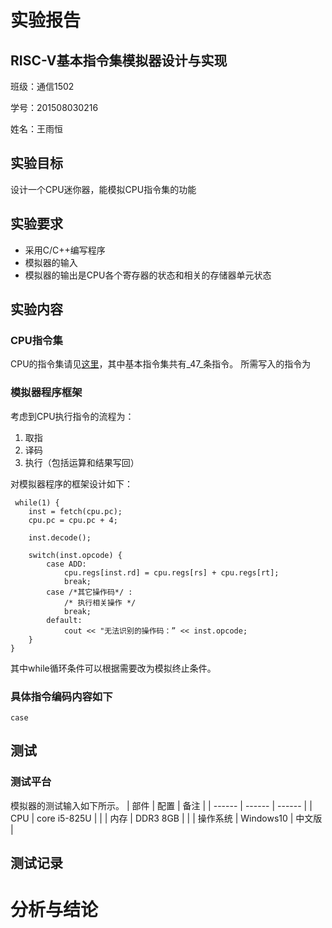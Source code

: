 # 实验报告
## RISC-V基本指令集模拟器设计与实现
班级：通信1502

学号：201508030216

姓名：王雨恒

## 实验目标
设计一个CPU迷你器，能模拟CPU指令集的功能

## 实验要求
* 采用C/C++编写程序
* 模拟器的输入
* 模拟器的输出是CPU各个寄存器的状态和相关的存储器单元状态

## 实验内容
### CPU指令集
CPU的指令集请见[这里](https://riscv.org/specifications/)，其中基本指令集共有_47_条指令。
所需写入的指令为

### 模拟器程序框架
考虑到CPU执行指令的流程为：
1. 取指
2. 译码
3. 执行（包括运算和结果写回）

对模拟器程序的框架设计如下：
```
 while(1) {
    inst = fetch(cpu.pc);
    cpu.pc = cpu.pc + 4;
    
    inst.decode();
    
    switch(inst.opcode) {
        case ADD:
            cpu.regs[inst.rd] = cpu.regs[rs] + cpu.regs[rt];
            break;
        case /*其它操作码*/ :
            /* 执行相关操作 */
            break;
        default:
            cout << "无法识别的操作码：” << inst.opcode;
    }
}
```
其中while循环条件可以根据需要改为模拟终止条件。

### 具体指令编码内容如下
```
case 

```

## 测试
### 测试平台
模拟器的测试输入如下所示。
| 部件 | 配置 | 备注 |
| ------ | ------ | ------ |
| CPU | core i5-825U |  |
| 内存 | DDR3 8GB |  |
| 操作系统 | Windows10 | 中文版 |

## 测试记录

# 分析与结论
